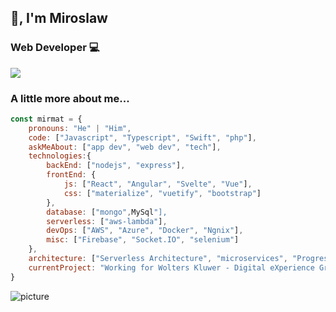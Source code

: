 ## 🙏, I'm Miroslaw
### Web Developer 💻

[![](https://img.shields.io/badge/LinkedIn-miroslawmatusiak-blue)](https://www.linkedin.com/in/miroslawmatusiak/)

### A little more about me...  

```javascript
const mirmat = {
    pronouns: "He" | "Him",
    code: ["Javascript", "Typescript", "Swift", "php"],
    askMeAbout: ["app dev", "web dev", "tech"],
    technologies:{
        backEnd: ["nodejs", "express"],
        frontEnd: {
            js: ["React", "Angular", "Svelte", "Vue"],
            css: ["materialize", "vuetify", "bootstrap"]
        },
        database: ["mongo",MySql"],
        serverless: ["aws-lambda"],
        devOps: ["AWS", "Azure", "Docker", "Ngnix"],
        misc: ["Firebase", "Socket.IO", "selenium"]
    },
    architecture: ["Serverless Architecture", "microservices", "Progressive web applications", "Single page applications"],
    currentProject: "Working for Wolters Kluwer - Digital eXperience Group"
}
```
![picture](https://raw.githubusercontent.com/saadeghi/saadeghi/master/dino.gif)

